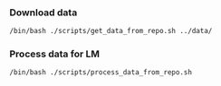 ### Download data
```bash
/bin/bash ./scripts/get_data_from_repo.sh ../data/
```

### Process data for LM
```bash
/bin/bash ./scripts/process_data_from_repo.sh
```
